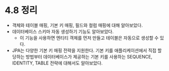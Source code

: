 # 4.8 정리

* 객체와 테이블 매핑, 기본 키 매핑, 필드와 컬럼 매핑에 대해 알아보았다.
* 데이터베이스 스키마 자동 생성하기 기능도 알아보았다.
  * 이 기능을 사용하면 엔티티 객체를 먼저 만들고 테이블은 자동으로 생성할 수 있다.
* JPA는 다양한 기본 키 매핑 전략을 지원한다. 기본 키를 애플리케이션에서 직접 할당하는 방법부터 데이터베이스가 제공하는 기본 키를 사용하는 SEQUENCE, IDENTITY, TABLE 전략에 대해서도 알아보았다.